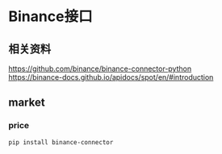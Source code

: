# Binance接口
## 相关资料
<https://github.com/binance/binance-connector-python>  
<https://binance-docs.github.io/apidocs/spot/en/#introduction>

## market
### price

```
pip install binance-connector
```
